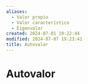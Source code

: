 ```yaml
---
aliases:
  - Valor propio
  - Valor característico
  - Eigenvalor
created: 2024-07-01 19:22:44
modified: 2024-07-07 19:23:41
title: Autovalor
---
```


# Autovalor
